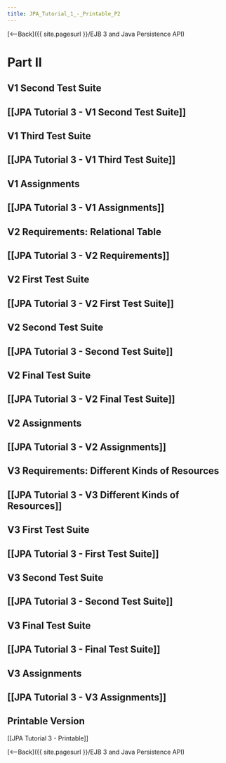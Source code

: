 ```yaml
---
title: JPA_Tutorial_1_-_Printable_P2
---
```

[<--Back]({{ site.pagesurl }}/EJB 3 and Java Persistence API)
# Part II

## V1 Second Test Suite
[[JPA Tutorial 3 - V1 Second Test Suite]]
----
## V1 Third Test Suite
[[JPA Tutorial 3 - V1 Third Test Suite]]
----
## V1 Assignments
[[JPA Tutorial 3 - V1 Assignments]]
----
## V2 Requirements: Relational Table
[[JPA Tutorial 3 - V2 Requirements]]
----
## V2 First Test Suite
[[JPA Tutorial 3 - V2 First Test Suite]]
----
## V2 Second Test Suite
[[JPA Tutorial 3 - Second Test Suite]]
----
## V2 Final Test Suite
[[JPA Tutorial 3 - V2 Final Test Suite]]
----
## V2 Assignments
[[JPA Tutorial 3 - V2 Assignments]]
----
## V3 Requirements: Different Kinds of Resources
[[JPA Tutorial 3 - V3 Different Kinds of Resources]]
----
## V3 First Test Suite
[[JPA Tutorial 3 - First Test Suite]]
----
## V3 Second Test Suite
[[JPA Tutorial 3 - Second Test Suite]]
----
## V3 Final Test Suite
[[JPA Tutorial 3 - Final Test Suite]]
----
## V3 Assignments
[[JPA Tutorial 3 - V3 Assignments]]
----
## Printable Version
[[JPA Tutorial 3 - Printable]]

[<--Back]({{ site.pagesurl }}/EJB 3 and Java Persistence API)
 